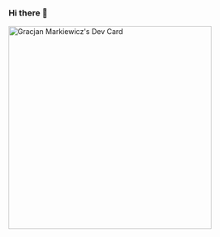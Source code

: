 ### Hi there 👋
<a href="https://app.daily.dev/markewycz"><img src="https://api.daily.dev/devcards/12021528b9ac444c9cab03bccd9840a1.png?r=j6w" width="400" alt="Gracjan Markiewicz's Dev Card"/></a>
<!--
**Markewycz/markewycz** is a ✨ _special_ ✨ repository because its `README.md` (this file) appears on your GitHub profile.

Here are some ideas to get you started:

- 🔭 I’m currently working on ...
- 🌱 I’m currently learning ...
- 👯 I’m looking to collaborate on ...
- 🤔 I’m looking for help with ...
- 💬 Ask me about ...
- 📫 How to reach me: ...
- 😄 Pronouns: ...
- ⚡ Fun fact: ...
-->
